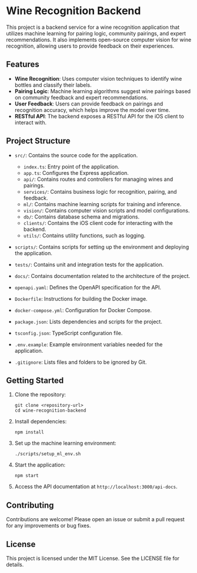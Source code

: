 # Wine Recognition Backend

This project is a backend service for a wine recognition application that utilizes machine learning for pairing logic, community pairings, and expert recommendations. It also implements open-source computer vision for wine recognition, allowing users to provide feedback on their experiences.

## Features

- **Wine Recognition**: Uses computer vision techniques to identify wine bottles and classify their labels.
- **Pairing Logic**: Machine learning algorithms suggest wine pairings based on community feedback and expert recommendations.
- **User Feedback**: Users can provide feedback on pairings and recognition accuracy, which helps improve the model over time.
- **RESTful API**: The backend exposes a RESTful API for the iOS client to interact with.

## Project Structure

- `src/`: Contains the source code for the application.
  - `index.ts`: Entry point of the application.
  - `app.ts`: Configures the Express application.
  - `api/`: Contains routes and controllers for managing wines and pairings.
  - `services/`: Contains business logic for recognition, pairing, and feedback.
  - `ml/`: Contains machine learning scripts for training and inference.
  - `vision/`: Contains computer vision scripts and model configurations.
  - `db/`: Contains database schema and migrations.
  - `clients/`: Contains the iOS client code for interacting with the backend.
  - `utils/`: Contains utility functions, such as logging.

- `scripts/`: Contains scripts for setting up the environment and deploying the application.
- `tests/`: Contains unit and integration tests for the application.
- `docs/`: Contains documentation related to the architecture of the project.
- `openapi.yaml`: Defines the OpenAPI specification for the API.
- `Dockerfile`: Instructions for building the Docker image.
- `docker-compose.yml`: Configuration for Docker Compose.
- `package.json`: Lists dependencies and scripts for the project.
- `tsconfig.json`: TypeScript configuration file.
- `.env.example`: Example environment variables needed for the application.
- `.gitignore`: Lists files and folders to be ignored by Git.

## Getting Started

1. Clone the repository:
   ```
   git clone <repository-url>
   cd wine-recognition-backend
   ```

2. Install dependencies:
   ```
   npm install
   ```

3. Set up the machine learning environment:
   ```
   ./scripts/setup_ml_env.sh
   ```

4. Start the application:
   ```
   npm start
   ```

5. Access the API documentation at `http://localhost:3000/api-docs`.

## Contributing

Contributions are welcome! Please open an issue or submit a pull request for any improvements or bug fixes.

## License

This project is licensed under the MIT License. See the LICENSE file for details.